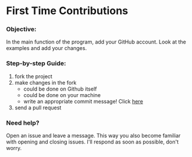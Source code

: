 # First Time Contributions
### Objective: ###
In the main function of the program, add your GitHub account. Look at the examples and add your changes.

### Step-by-step Guide: ###
1. fork the project
2. make changes in the fork
   - could be done on Github itself
   - could be done on your machine
   - write an appropriate commit message! Click [here](https://www.freecodecamp.org/news/how-to-write-better-git-commit-messages/)
4. send a pull request

### Need help? ###
Open an issue and leave a message. This way you also become familiar with opening and closing issues. I'll respond as soon as possible, don't worry.
